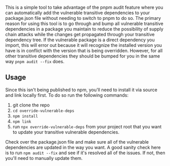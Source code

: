 This is a simple tool to take advantage of the pnpm audit feature where you can automatically add the vulnerable transitive dependencies to your package.json file without needing to switch to pnpm to do so. The primary reason for using this tool is to go through and bump all vulnerable transitive dependencies in a package you maintain to reduce the possibility of supply chain attacks while the changes get propagated through your transitive dependency tree. If the vulnerable package is a direct dependency you import, this will error out because it will recognize the installed version you have is in conflict with the version that is being overridden. However, for all other transitive dependencies they should be bumped for you in the same way `pnpm audit --fix` does.

## Usage
Since this isn't being published to npm, you'll need to install it via source and link locally first. To do so run the following commands:
1. git clone the repo
2. `cd override-vulnerable-deps`
3. `npm install`
4. `npm link`
5. run `npx override-vulnerable-deps` from your project root that you want to update your transitive vulnerable dependencies.

Check over the package.json file and make sure all of the vulnerable dependencies are updated in the way you want. A good sanity check here is to run `npm audit --fix` and see if it's resolved all of the issues. If not, then you'll need to manually update them.
